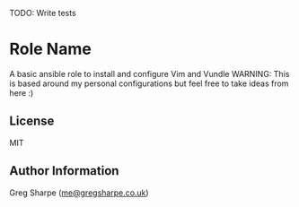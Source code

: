 TODO: Write tests

Role Name
=========

A basic ansible role to install and configure Vim and Vundle
WARNING: This is based around my personal configurations but feel free to take ideas from here :)

License
-------

MIT

Author Information
------------------

Greg Sharpe (me@gregsharpe.co.uk)
